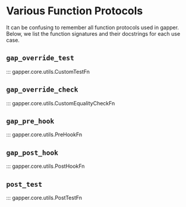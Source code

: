 # Various Function Protocols

It can be confusing to remember all function protocols used in gapper. Below, we list the function signatures and their docstrings for each use case.

## `gap_override_test`

::: gapper.core.utils.CustomTestFn


## `gap_override_check`
::: gapper.core.utils.CustomEqualityCheckFn

## `gap_pre_hook`
::: gapper.core.utils.PreHookFn

## `gap_post_hook`
::: gapper.core.utils.PostHookFn


## `post_test`
::: gapper.core.utils.PostTestFn